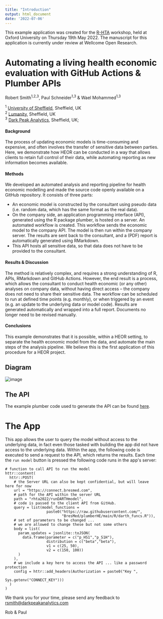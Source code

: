 ```yaml
---
title: "Introduction"
output: html_document
date: '2022-07-06'
---
```




This example application was created for the <a href="https://r-hta.org/" target="_blank">R-HTA</a> workshop, held at Oxford University on Thursday 19th May 2022. The manuscript for this application is currently under review at Wellcome Open Research.

# **Automating a living health economic evaluation with GitHub Actions & Plumber APIs**

Robert Smith<sup>1,2,3</sup>, Paul Schneider<sup>1,3</sup> & Wael Mohammed<sup>1,3</sup>

<sup>1</sup> <a href="https://www.sheffield.ac.uk/scharr" target="_blank">University of Sheffield</a>, Sheffield, UK  
<sup>2</sup> <a href="https://lumanity.com/" target="_blank">Lumanity</a>, Sheffield, UK   
<sup>3</sup> <a href="https://darkpeakanalytics.com/" target="_blank">Dark Peak Analytics</a>, Sheffield, UK;

#### **Background**

The process of updating economic models is time-consuming and expensive, and often involves the transfer of sensitive data between parties. Here, we demonstrate how HEOR can be conducted in a way that allows clients to retain full control of their data, while automating reporting as new information becomes available.

#### **Methods**

We developed an automated analysis and reporting pipeline for health economic modelling and made the source code openly available on a GitHub repository. It consists of three parts:
 -	An economic model is constructed by the consultant using pseudo data (i.e. random data, which has the same format as the real data).
 -	On the company side, an application programming interface (API), generated using the R package plumber, is hosted on a server. An automated workflow is created. This workflow sends the economic model to the company API. The model is then run within the company server. The results are sent back to the consultant, and a (PDF) report is automatically generated using RMarkdown.
 - This API hosts all sensitive data, so that data does not have to be provided to the consultant.

#### **Results & Discussion**

The method is relatively complex, and requires a strong understanding of R, APIs, RMarkdown and GitHub Actions. However, the end result is a process, which allows the consultant to conduct health economic (or any other) analyses on company data, without having direct access – the company does not need to share their sensitive data. The workflow can be scheduled to run at defined time points (e.g. monthly), or when triggered by an event (e.g. an update to the underlying data or model code). Results are generated automatically and wrapped into a full report. Documents no longer need to be revised manually.

#### **Conclusions**

This example demonstrates that it is possible, within a HEOR setting, to separate the health economic model from the data, and automate the main steps of the analysis pipeline. We believe this is the first application of this procedure for a HEOR project.


## Diagram
![image](https://user-images.githubusercontent.com/41961614/177011969-3c272532-b8f8-4c2e-8b87-06a5f6737514.png)

## The API

The example plumber code used to generate the API can be found <a href="https://github.com/RobertASmithBresMed/plumberHE/tree/main/darthAPI" target="_blank">here</a>.

# The App
This app allows the user to query the model without access to the underlying data, in fact even those tasked with building the app did not have access to the underlying data. Within the app, the following code is executed to send a request to the API, which returns the results. Each time the `run model` button is pressed the following code runs in the app's server:

```
# function to call API to run the model
httr::content(
  httr::POST(
    # the Server URL can also be kept confidential, but will leave here for now
    url = "https://connect.bresmed.com",
    # path for the API within the server URL
    path = "rhta2022/runDARTHmodel",
    # code is passed to the client API from GitHub.
    query = list(model_functions =
                   paste0("https://raw.githubusercontent.com/",
                          "BresMed/plumberHE/main/R/darth_funcs.R")),
    # set of parameters to be changed ...
    # we are allowed to change these but not some others
    body = list(
      param_updates = jsonlite::toJSON(
        data.frame(parameter = c("p_HS1","p_S1H"),
                   distribution = c("beta","beta"),
                   v1 = c(25, 50),
                   v2 = c(150, 100))
      )
    ),
    # we include a key here to access the API ... like a password protection
    config = httr::add_headers(Authorization = paste0("Key ",
                                                      Sys.getenv("CONNECT_KEY")))
  )
)

```

We thank you for your time, please send any feedback to rsmith@darkpeakanalytics.com

Rob & Paul  
